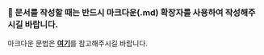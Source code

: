 ### 📌 문서를 작성할 때는 반드시 마크다운(.md) 확장자를 사용하여 작성해주시길 바랍니다.
마크다운 문법은 <strong>[여기](https://gist.github.com/ihoneymon/652be052a0727ad59601 "마크다운 문법 정리")</strong>를 참고해주시길 바랍니다.  

